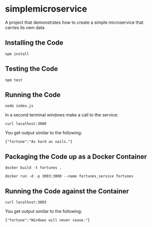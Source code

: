 # simplemicroservice
A project that demonstrates how to create a simple microservice that carries its own data

## Installing the Code

`npm install`

## Testing the Code

`npm test`

## Running the Code

`node index.js`

In a second terminal windows make a call to the service:

`curl localhost:3000`

You get output similar to the following:

`{"fortune":"As hard as nails."}`

## Packaging the Code up as a Docker Container

`docker build -t fortunes .`

`docker run -d -p 3003:3000 --name fortunes_service fortunes`

## Running the Code against the Container

`curl localhost:3003`

You get output similar to the following:

`{"fortune":"Windows will never cease."}`


